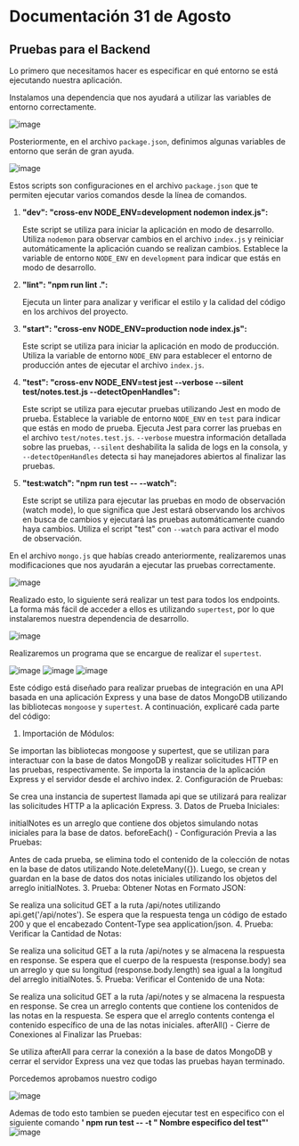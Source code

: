 # Documentación 31 de Agosto

## Pruebas para el Backend

Lo primero que necesitamos hacer es especificar en qué entorno se está ejecutando nuestra aplicación.

Instalamos una dependencia que nos ayudará a utilizar las variables de entorno correctamente.

![image](https://github.com/Reivaq/Practicas/assets/140466947/4fd2a6fb-97bd-44ff-a19a-538ca6c2f3fc)

Posteriormente, en el archivo `package.json`, definimos algunas variables de entorno que serán de gran ayuda.

![image](https://github.com/Reivaq/Practicas/assets/140466947/74321d38-649c-42e8-afa7-a8c18fc3b367)

Estos scripts son configuraciones en el archivo `package.json` que te permiten ejecutar varios comandos desde la línea de comandos.

1. **"dev": "cross-env NODE_ENV=development nodemon index.js":**

   Este script se utiliza para iniciar la aplicación en modo de desarrollo.
   Utiliza `nodemon` para observar cambios en el archivo `index.js` y reiniciar automáticamente la aplicación cuando se realizan cambios.
   Establece la variable de entorno `NODE_ENV` en `development` para indicar que estás en modo de desarrollo.

2. **"lint": "npm run lint .":**

   Ejecuta un linter para analizar y verificar el estilo y la calidad del código en los archivos del proyecto.

3. **"start": "cross-env NODE_ENV=production node index.js":**

   Este script se utiliza para iniciar la aplicación en modo de producción.
   Utiliza la variable de entorno `NODE_ENV` para establecer el entorno de producción antes de ejecutar el archivo `index.js`.

4. **"test": "cross-env NODE_ENV=test jest --verbose --silent test/notes.test.js --detectOpenHandles":**

   Este script se utiliza para ejecutar pruebas utilizando Jest en modo de prueba.
   Establece la variable de entorno `NODE_ENV` en `test` para indicar que estás en modo de prueba.
   Ejecuta Jest para correr las pruebas en el archivo `test/notes.test.js`.
   `--verbose` muestra información detallada sobre las pruebas, `--silent` deshabilita la salida de logs en la consola, y `--detectOpenHandles` detecta si hay manejadores abiertos al finalizar las pruebas.

5. **"test:watch": "npm run test -- --watch":**

   Este script se utiliza para ejecutar las pruebas en modo de observación (watch mode), lo que significa que Jest estará observando los archivos en busca de cambios y ejecutará las pruebas automáticamente cuando haya cambios.
   Utiliza el script "test" con `--watch` para activar el modo de observación.

En el archivo `mongo.js` que habías creado anteriormente, realizaremos unas modificaciones que nos ayudarán a ejecutar las pruebas correctamente.

![image](https://github.com/Reivaq/Practicas/assets/140466947/08877e9c-0e10-4ff1-88a9-2344d7718e38)

Realizado esto, lo siguiente será realizar un test para todos los endpoints. La forma más fácil de acceder a ellos es utilizando `supertest`, por lo que instalaremos nuestra dependencia de desarrollo.

![image](https://github.com/Reivaq/Practicas/assets/140466947/5b6e3a75-337c-4738-9445-b44729988e55)

Realizaremos un programa que se encargue de realizar el `supertest`.

![image](https://github.com/Reivaq/Practicas/assets/140466947/1ae41e51-4df1-4d72-845d-4c8835b2a97b)
![image](https://github.com/Reivaq/Practicas/assets/140466947/135b017a-9399-4457-8326-95dd670aaeee)
![image](https://github.com/Reivaq/Practicas/assets/140466947/86e97ee7-a70f-42b6-97c5-af0f1df79d4b)

Este código está diseñado para realizar pruebas de integración en una API basada en una aplicación Express y una base de datos MongoDB utilizando las bibliotecas `mongoose` y `supertest`. A continuación, explicaré cada parte del código:


1.  Importación de Módulos:

Se importan las bibliotecas mongoose y supertest, que se utilizan para interactuar con la base de datos MongoDB y realizar solicitudes HTTP en las pruebas, respectivamente.
Se importa la instancia de la aplicación Express y el servidor desde el archivo index.
2. Configuración de Pruebas:

Se crea una instancia de supertest llamada api que se utilizará para realizar las solicitudes HTTP a la aplicación Express.
3. Datos de Prueba Iniciales:

initialNotes es un arreglo que contiene dos objetos simulando notas iniciales para la base de datos.
beforeEach() - Configuración Previa a las Pruebas:

Antes de cada prueba, se elimina todo el contenido de la colección de notas en la base de datos utilizando Note.deleteMany({}).
Luego, se crean y guardan en la base de datos dos notas iniciales utilizando los objetos del arreglo initialNotes.
3. Prueba: Obtener Notas en Formato JSON:

Se realiza una solicitud GET a la ruta /api/notes utilizando api.get('/api/notes').
Se espera que la respuesta tenga un código de estado 200 y que el encabezado Content-Type sea application/json.
4. Prueba: Verificar la Cantidad de Notas:

Se realiza una solicitud GET a la ruta /api/notes y se almacena la respuesta en response.
Se espera que el cuerpo de la respuesta (response.body) sea un arreglo y que su longitud (response.body.length) sea igual a la longitud del arreglo initialNotes.
5. Prueba: Verificar el Contenido de una Nota:

Se realiza una solicitud GET a la ruta /api/notes y se almacena la respuesta en response.
Se crea un arreglo contents que contiene los contenidos de las notas en la respuesta.
Se espera que el arreglo contents contenga el contenido específico de una de las notas iniciales.
afterAll() - Cierre de Conexiones al Finalizar las Pruebas:

Se utiliza afterAll para cerrar la conexión a la base de datos MongoDB y cerrar el servidor Express una vez que todas las pruebas hayan terminado.

Porcedemos aprobamos nuestro codigo 

![image](https://github.com/Reivaq/Practicas/assets/140466947/737e668a-8cc8-4b69-ac12-e3d710af7aa5)



Ademas de todo esto tambien se pueden ejecutar test en especifico con el siguiente comando **' npm run test -- -t " Nombre especifico del test"'**
![image](https://github.com/Reivaq/Practicas/assets/140466947/4fca839d-fe04-46c6-92ad-59f58d06ab00)
